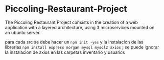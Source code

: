 # Piccoling-Restaurant-Project
The Piccoling Restaurant Project consists in the creation of a web application with a layered architecture, using 3 microservices mounted on an ubuntu server.

para cada src se debe hacer un ```npm init -yes``` y la instalacion de las librerias ```npm install express morgan mysql mysql2 axios``` ; se puede ignorar la instalacion de axios en las carpetas inventario y usuarios


